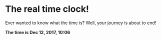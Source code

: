 # The real time clock!

Ever wanted to know what the time is? Well, your journey is about to end!

**The time is Dec 12, 2017, 10:06**